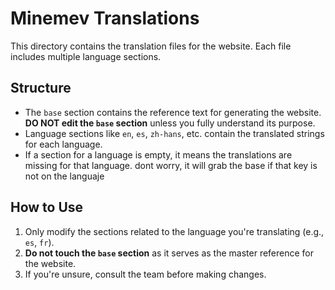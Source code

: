 # Minemev Translations

This directory contains the translation files for the website. Each file includes multiple language sections.

## Structure

- The `base` section contains the reference text for generating the website. **DO NOT edit the `base` section** unless you fully understand its purpose.
- Language sections like `en`, `es`, `zh-hans`, etc. contain the translated strings for each language.
- If a section for a language is empty, it means the translations are missing for that language. dont worry, it will grab the base if that key is not on the languaje

## How to Use

1. Only modify the sections related to the language you're translating (e.g., `es`, `fr`).
2. **Do not touch the `base` section** as it serves as the master reference for the website.
3. If you're unsure, consult the team before making changes.

